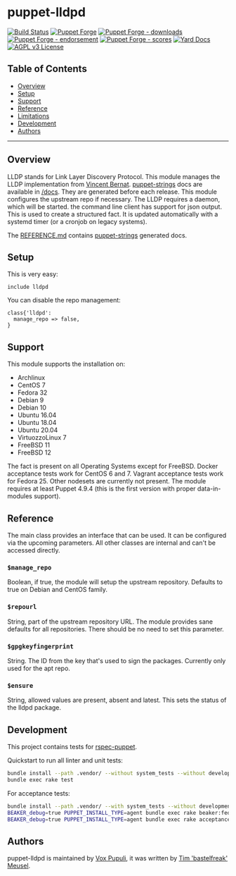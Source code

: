 # puppet-lldpd

[![Build Status](https://travis-ci.org/voxpupuli/puppet-lldpd.svg?branch=master)](https://travis-ci.org/voxpupuli/puppet-lldpd)
[![Puppet Forge](https://img.shields.io/puppetforge/v/puppet/lldpd.svg)](https://forge.puppetlabs.com/puppet/lldpd)
[![Puppet Forge - downloads](https://img.shields.io/puppetforge/dt/puppet/lldpd.svg)](https://forge.puppetlabs.com/puppet/lldpd)
[![Puppet Forge - endorsement](https://img.shields.io/puppetforge/e/puppet/lldpd.svg)](https://forge.puppetlabs.com/puppet/lldpd)
[![Puppet Forge - scores](https://img.shields.io/puppetforge/f/puppet/lldpd.svg)](https://forge.puppetlabs.com/puppet/lldpd)
[![Yard Docs](https://img.shields.io/badge/yard-docs-blue.svg)](https://github.com/voxpupuli/puppet-lldpd/blob/master/REFERENCE.md#reference)
[![AGPL v3 License](https://img.shields.io/github/license/voxpupuli/puppet-lldpd.svg)](LICENSE)

## Table of Contents

* [Overview](#overview)
* [Setup](#setup)
* [Support](#support)
* [Reference](#reference)
* [Limitations](#limitations)
* [Development](#development)
* [Authors](#authors)

----

## Overview

LLDP stands for Link Layer Discovery Protocol. This module manages the LLDP
implementation from [Vincent Bernat](https://vincentbernat.github.io/lldpd/).
[puppet-strings](https://github.com/puppetlabs/puppet-strings#puppet-strings)
docs are available in [/docs](/docs). They are generated before each release.
This module configures the upstream repo if necessary. The LLDP requires a
daemon, which will be started. the command line client has support for json
output. This is used to create a structured fact. It is updated automatically
with a systemd timer (or a cronjob on legacy systems).

The [REFERENCE.md](REFERENCE.md) contains [puppet-strings](https://github.com/puppetlabs/puppet-strings#puppet-strings)
generated docs.

## Setup

This is very easy:

```puppet
include lldpd
```

You can disable the repo management:

```puppet
class{'lldpd':
  manage_repo => false,
}
```

## Support

This module supports the installation on:

* Archlinux
* CentOS 7
* Fedora 32
* Debian 9
* Debian 10
* Ubuntu 16.04
* Ubuntu 18.04
* Ubuntu 20.04
* VirtuozzoLinux 7
* FreeBSD 11
* FreeBSD 12

The fact is present on all Operating Systems except for FreeBSD. Docker
acceptance tests work for CentOS 6 and 7. Vagrant acceptance tests work for
Fedora 25. Other nodesets are currently not present. The module requires at
least Puppet 4.9.4 (this is the first version with proper data-in-modules
support).


## Reference

The main class provides an interface that can be used. It can be configured via
the upcoming parameters. All other classes are internal and can't be accessed
directly.

### `$manage_repo`

Boolean, if true, the module will setup the upstream repository. Defaults to
true on Debian and CentOS family.

### `$repourl`

String, part of the upstream repository URL. The module provides sane defaults
for all repositories. There should be no need to set this parameter.

### `$gpgkeyfingerprint`
String. The ID from the key that's used to sign the packages. Currently only
used for the apt repo.

### `$ensure`

String, allowed values are present, absent and latest. This sets the status of
the lldpd package.

## Development

This project contains tests for [rspec-puppet](http://rspec-puppet.com/).

Quickstart to run all linter and unit tests:

```bash
bundle install --path .vendor/ --without system_tests --without development --without release
bundle exec rake test
```

For acceptance tests:

```bash
bundle install --path .vendor/ --with system_tests --without development --without release
BEAKER_debug=true PUPPET_INSTALL_TYPE=agent bundle exec rake beaker:fedora-25-x64
BEAKER_debug=true PUPPET_INSTALL_TYPE=agent bundle exec rake acceptance BEAKER_set=docker/centos-7
```

## Authors

puppet-lldpd is maintained by [Vox Pupuli](https://voxpupuli.org), it was written by [Tim 'bastelfreak' Meusel](https://github.com/bastelfreak).
